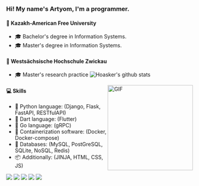 ### Hi! My name's Artyom, I'm a programmer.

#### :school: Kazakh-American Free University
- :mortar_board: Bachelor's degree in Information Systems. 
- :mortar_board:  Master's degree in Information Systems.

#### :school: Westsächsische Hochschule Zwickau
- :mortar_board:  Master's research practice
![Hoasker's github stats](https://github-readme-stats.vercel.app/api?username=hoasker&show_icons=true&title_color=fff&icon_color=79ff97&text_color=9f9f9f&bg_color=0d1017)

<img align="right" height="230px" alt="GIF" src="https://miro.medium.com/max/2160/1*9S3JhMtLGiacpNpziWGN1A.gif" />

#### :computer: Skills

* :snake: Python language: (Django, Flask, FastAPI, RESTfulAPI)
* :dart: Dart language: (Flutter)
* :rabbit: Go language: (gRPC)
* :whale: Containerization software: (Docker, Docker-compose)
* :book: Databases: (MySQL, PostGreSQL, SQLite, NoSQL, Redis)
* :package: Additionally: (JINJA, HTML, CSS, JS)

![](https://img.shields.io/badge/OS-Arch_Linux-informational?style=flat&logo=arch&logoColor=white&color=red)
![](https://img.shields.io/badge/Editor-VS_Code-informational?style=flat&logo=arch&logoColor=white&color=red)
![](https://img.shields.io/badge/Code-Python-informational?style=flat&logo=arch&logoColor=white&color=red)
![](https://img.shields.io/badge/Code-Dart-informational?style=flat&logo=arch&logoColor=white&color=red)
![](https://img.shields.io/badge/Code-Go-informational?style=flat&logo=arch&logoColor=white&color=red)
